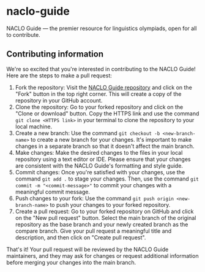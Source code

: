# naclo-guide
NACLO Guide — the premier resource for linguistics olympiads, open for all to contribute.

## Contributing information

We're so excited that you're interested in contributing to the NACLO Guide! Here are the steps to make a pull request:

1. Fork the repository: Visit the [NACLO Guide repository](https://github.com/arulkolla/naclo-guide) and click on the "Fork" button in the top right corner. This will create a copy of the repository in your GitHub account.
2. Clone the repository: Go to your forked repository and click on the "Clone or download" button. Copy the HTTPS link and use the command `git clone <HTTPS link>` in your terminal to clone the repository to your local machine.
3. Create a new branch: Use the command `git checkout -b <new-branch-name>` to create a new branch for your changes. It's important to make changes in a separate branch so that it doesn't affect the main branch.
4. Make changes: Make the desired changes to the files in your local repository using a text editor or IDE. Please ensure that your changes are consistent with the NACLO Guide's formatting and style guide.
5. Commit changes: Once you're satisfied with your changes, use the command `git add .` to stage your changes. Then, use the command `git commit -m "<commit-message>"` to commit your changes with a meaningful commit message.
6. Push changes to your fork: Use the command `git push origin <new-branch-name>` to push your changes to your forked repository.
7. Create a pull request: Go to your forked repository on GitHub and click on the "New pull request" button. Select the main branch of the original repository as the base branch and your newly created branch as the compare branch. Give your pull request a meaningful title and description, and then click on "Create pull request".

That's it! Your pull request will be reviewed by the NACLO Guide maintainers, and they may ask for changes or request additional information before merging your changes into the main branch.